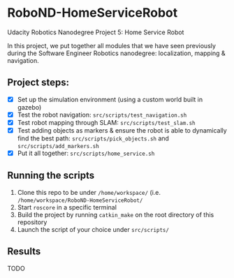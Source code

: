# RoboND-HomeServiceRobot
Udacity Robotics Nanodegree Project 5: Home Service Robot

In this project, we put together all modules that we have seen previously during the Software Engineer Robotics nanodegree: localization, mapping & navigation.

## Project steps:
- [x] Set up the simulation environment (using a custom world built in gazebo)
- [x] Test the robot navigation: `src/scripts/test_navigation.sh`
- [x] Test robot mapping through SLAM: `src/scripts/test_slam.sh`
- [x] Test adding objects as markers & ensure the robot is able to dynamically find the best path: `src/scripts/pick_objects.sh` and `src/scripts/add_markers.sh`
- [x] Put it all together: `src/scripts/home_service.sh`

## Running the scripts
1. Clone this repo to be under `/home/workspace/` (i.e. `/home/workspace/RoboND-HomeServiceRobot/`
2. Start `roscore` in a specific terminal
3. Build the project by running `catkin_make` on the root directory of this repository
4. Launch the script of your choice under `src/scripts/`

## Results
TODO
